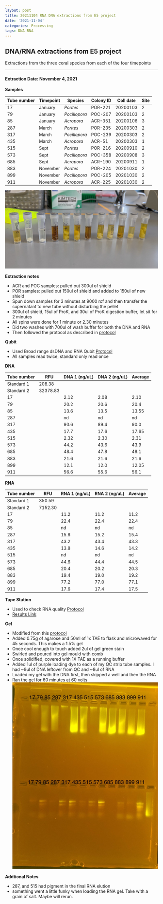 ```yaml
---
layout: post
title: 20211104 RNA DNA extractions from E5 project
date: '2021-11-04'
categories: Processing
tags: DNA RNA
---
```


## DNA/RNA extractions from E5 project

Extractions from the three coral species from each of the four timepoints

---

#### Extraction Date: November 4, 2021 

**Samples**

| Tube number 	| Timepoint	   	| Species	    | Colony ID 	| Coll date		| Site       	|
|-------------	|------------	|-------------	|-------------	|-------------	|-------------	|
| 17		 	| January	 	| *Porites*		| POR-221      	| 20200103   	| 2				|
| 79			| January	 	| *Pocillopora*	| POC-207	    | 20200103		| 2				|
| 85		 	| January	  	| *Acropora*	| ACR-351    	| 20200106  	| 3				|
| 287		 	| March		 	| *Porites*		| POR-235    	| 20200303   	| 2				|
| 317			| March 		| *Pocillopora*	| POC-239	    | 20200303		| 2				|
| 435		 	| March	  		| *Acropora*	| ACR-51    	| 20200303  	| 1				|
| 515		 	| Sept		 	| *Porites*		| POR-216     	| 20200910   	| 2				|
| 573			| Sept	 		| *Pocillopora*	| POC-358	    | 20200908		| 3				|
| 685		 	| Sept		  	| *Acropora*	| ACR-190    	| 20200911  	| 1				|
| 883		 	| November	 	| *Porites*		| POR-224	   	| 20201030   	| 2				|
| 899			| November	 	| *Pocillopora*	| POC-205	    | 20201030		| 2				|
| 911		 	| November	  	| *Acropora*	| ACR-225    	| 20201030  	| 2				|


![20211104_samples.jpg](https://github.com/Kterpis/Putnam_Lab_Notebook/blob/master/images/samples/20211104_samples.jpg?raw=true)


**Extraction notes**
 - ACR and POC samples: pulled out 300ul of shield
 - POR samples: pulled out 150ul of shield and added to 150ul of new shield 
 - Spun down samples for 3 minutes at 9000 rcf and then transfer the supernatant to new tube without disturbing the pellet
 - 300ul of shield, 15ul of ProK, and 30ul of ProK digestion buffer, let sit for 2 minutes
 - All spins were done for 1 minute or 2.30 minutes
 - Did two washes with 700ul of wash buffer for both the DNA and RNA
 - Then followed the protocol as described in [protocol](https://github.com/emmastrand/EmmaStrand_Notebook/blob/master/_posts/2019-05-31-Zymo-Duet-RNA-DNA-Extraction-Protocol.md)


**Qubit**
 - Used Broad range dsDNA and RNA Qubit [Protocol](https://meschedl.github.io/MESPutnam_Open_Lab_Notebook/Qubit-Protocol/)
 - All samples read twice, standard only read once
 
**DNA**

| Tube number 	| RFU		   	| DNA 1 (ng/uL) | DNA 2 (ng/uL) | Average     	|
|-------------	|------------	|-------------	|-------------	|-------------	|
| Standard 1  	| 208.38	 	| 		      	| 		      	|	         	|
| Standard 2 	| 32378.83	 	| 		    	| 		    	| 	        	|
| 17		 	|		     	| 2.12	     	| 2.08	     	| 2.10        	|
| 79		 	| 			   	| 20.2  	    | 20.6        	| 20.4			|
| 85		  	|		     	| 13.6 	      	| 13.5        	| 13.55       	|
| 287		 	| 			   	| nd	       	| nd	       	| nd      		|
| 317		  	|		     	| 90.6      	| 89.4         	| 90.0        	|
| 435		 	| 			   	| 17.7      	| 17.6	      	| 17.65       	|
| 515		  	|		     	| 2.32       	| 2.30        	| 2.31       	|
| 573		 	| 			   	| 44.2       	| 43.6         	| 43.9      	|
| 685		  	|		     	| 48.4  	    | 47.8         	| 48.1        	|
| 883		 	| 			   	| 21.6        	| 21.6        	| 21.6        	|
| 899		  	|		     	| 12.1      	| 12.0      	| 12.05       	|
| 911		 	| 			   	| 56.6       	| 55.6         	| 56.1       	|


**RNA**


| Tube number 	| RFU		   	| RNA 1 (ng/uL) | RNA 2 (ng/uL) | Average     	|
|-------------	|------------	|-------------	|-------------	|-------------	|
| Standard 1  	| 350.59	 	| 		      	| 		      	|	         	|
| Standard 2 	| 7152.30	 	| 		    	| 		    	| 	        	|
| 17		 	|		     	| 11.2	     	| 11.2	     	| 11.2        	|
| 79		 	| 			   	| 22.4  	    | 22.4        	| 22.4			|
| 85		  	|		     	| nd 	      	| nd        	| nd	       	|
| 287		 	| 			   	| 15.6        	| 15.2        	| 15.4     		|
| 317		  	|		     	| 43.2      	| 43.4         	| 43.3        	|
| 435		 	| 			   	| 13.8      	| 14.6	      	| 14.2       	|
| 515		  	|		     	| nd	       	| nd        	| nd	       	|
| 573		 	| 			   	| 44.6       	| 44.4         	| 44.5      	|
| 685		  	|		     	| 20.4  	    | 20.2         	| 20.3        	|
| 883		 	| 			   	| 19.4        	| 19.0        	| 19.2        	|
| 899		  	|		     	| 77.2      	| 77.0      	| 77.1       	|
| 911		 	| 			   	| 17.6       	| 17.4         	| 17.5       	|


**Tape Station**
 - Used to check RNA quality [Protocol](https://meschedl.github.io/MESPutnam_Open_Lab_Notebook/RNA-TapeStation-Protocol/)
 - [Results Link](https://github.com/Kterpis/Putnam_Lab_Notebook/blob/20a9c73aea2e3f48995dfc816e59830cf81bbdc9/images/tape_station/2021-11-04%20-%2014.36.53.pdf)

**Gel**
 - Modified from this [protocol](https://meschedl.github.io/MESPutnam_Open_Lab_Notebook/Gel-Protocol/)
 - Added 0.75g of agarose and 50ml of 1x TAE to flask and microwaved for 45 seconds. This makes a 1.5% gel
 - Once cool enough to touch added 2ul of gel green stain
 - Swirled and poured into gel mould with comb
 - Once solidified, covered with 1X TAE as a running buffer
 - Added 1ul of purple loading dye to each of my QC strip tube samples. I had ~9ul of DNA leftover from QC and ~8ul of RNA
 - Loaded my gel with the DNA first, then skipped a well and then the RNA
 - Ran the gel for 60 minutes at 60 volts
 ![20211104_gel.jpg](https://github.com/Kterpis/Putnam_Lab_Notebook/blob/master/images/gels/20211104_gel.jpg?raw=true)
 
 **Addtional Notes**
  - 287, and 515 had pigment in the final RNA elution
  - something went a little funky when loading the RNA gel. Take with a grain of salt. Maybe will rerun.

